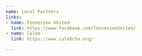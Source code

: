```yaml
---
name: Local Partners
links:
- name: Tennessee United
  link: https://www.facebook.com/TennesseeUnited/
- name: Caleb
  link: https://www.calebcha.org/

---
```

